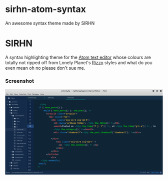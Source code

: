 # sirhn-atom-syntax
An awesome syntax theme made by SIRHN

# SIRHN

A syntax highlighting theme for the [Atom text editor](https://atom.io/) whose colours are totally
not ripped off from Lonely Planet's [Rizzo](https://github.com/lonelyplanet/rizzo) styles and what
do you even mean oh no please don't sue me.

### Screenshot

![Screenshot](https://raw.githubusercontent.com/sirhn/sirhn-atom-syntax/master/screenshot1.png)
